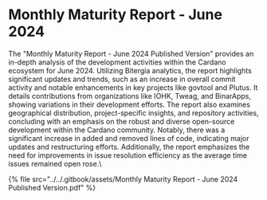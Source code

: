 # Monthly Maturity Report - June 2024

The "Monthly Maturity Report - June 2024 Published Version" provides an in-depth analysis of the development activities within the Cardano ecosystem for June 2024. Utilizing Bitergia analytics, the report highlights significant updates and trends, such as an increase in overall commit activity and notable enhancements in key projects like govtool and Plutus. It details contributions from organizations like IOHK, Tweag, and BinarApps, showing variations in their development efforts. The report also examines geographical distribution, project-specific insights, and repository activities, concluding with an emphasis on the robust and diverse open-source development within the Cardano community. Notably, there was a significant increase in added and removed lines of code, indicating major updates and restructuring efforts. Additionally, the report emphasizes the need for improvements in issue resolution efficiency as the average time issues remained open rose.\


{% file src="../../.gitbook/assets/Monthly Maturity Report - June 2024 Published Version.pdf" %}

